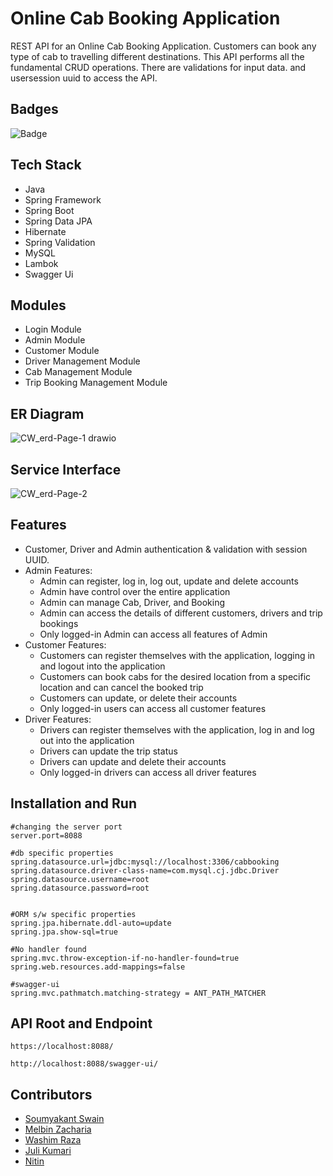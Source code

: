 # Online Cab Booking Application                                                          


REST API for an Online Cab Booking Application. Customers can book any type of cab to travelling different destinations. This API performs all the fundamental CRUD operations. There are validations for input data. and usersession uuid to access the API.

## Badges

![Badge](https://visitor-counter-badge.vercel.app/api/Soumya048/knowledgeable-sea-5909/)

## Tech Stack
- Java
- Spring Framework
- Spring Boot
- Spring Data JPA
- Hibernate
- Spring Validation
- MySQL
- Lambok
- Swagger Ui

## Modules
- Login Module
- Admin Module
- Customer Module
- Driver Management Module
- Cab Management Module
- Trip Booking Management Module

## ER Diagram

![CW_erd-Page-1 drawio](https://user-images.githubusercontent.com/91946820/193461776-93cf301d-6720-41d5-b879-2f65c6eda855.png)


## Service Interface

![CW_erd-Page-2](https://user-images.githubusercontent.com/91946820/193463654-153d1ef7-6a4f-45eb-9651-3da6cf4ee6cf.jpg)



## Features

- Customer, Driver and Admin authentication & validation with session UUID.
- Admin Features:
  - Admin can register, log in, log out, update and delete accounts
  - Admin have control over the entire application
  - Admin can manage Cab, Driver, and Booking
  - Admin can access the details of different customers, drivers and trip bookings
  - Only logged-in Admin can access all features of Admin
- Customer Features:
  - Customers can register themselves with the application, logging in and logout into the application
  - Customers can book cabs for the desired location from a specific location and can cancel the booked trip
  - Customers can update, or delete their accounts
  - Only logged-in users can access all customer features
- Driver Features:
  - Drivers can register themselves with the application, log in and log out into the application
  - Drivers can update the trip status
  - Drivers can update and delete their accounts
  - Only logged-in drivers can access all driver features

## Installation and Run

```
#changing the server port
server.port=8088

#db specific properties
spring.datasource.url=jdbc:mysql://localhost:3306/cabbooking
spring.datasource.driver-class-name=com.mysql.cj.jdbc.Driver
spring.datasource.username=root
spring.datasource.password=root


#ORM s/w specific properties
spring.jpa.hibernate.ddl-auto=update
spring.jpa.show-sql=true

#No handler found
spring.mvc.throw-exception-if-no-handler-found=true
spring.web.resources.add-mappings=false

#swagger-ui
spring.mvc.pathmatch.matching-strategy = ANT_PATH_MATCHER

```

## API Root and Endpoint

```
https://localhost:8088/
```

```
http://localhost:8088/swagger-ui/
```

## Contributors

- [Soumyakant Swain](https://github.com/Soumya048)
- [Melbin Zacharia](https://github.com/melbinzaharia)
- [Washim Raza](https://github.com/washimraza1234)
- [Juli Kumari](https://github.com/Julikumari048)
- [Nitin](https://github.com/nitinaggarwal2512)



